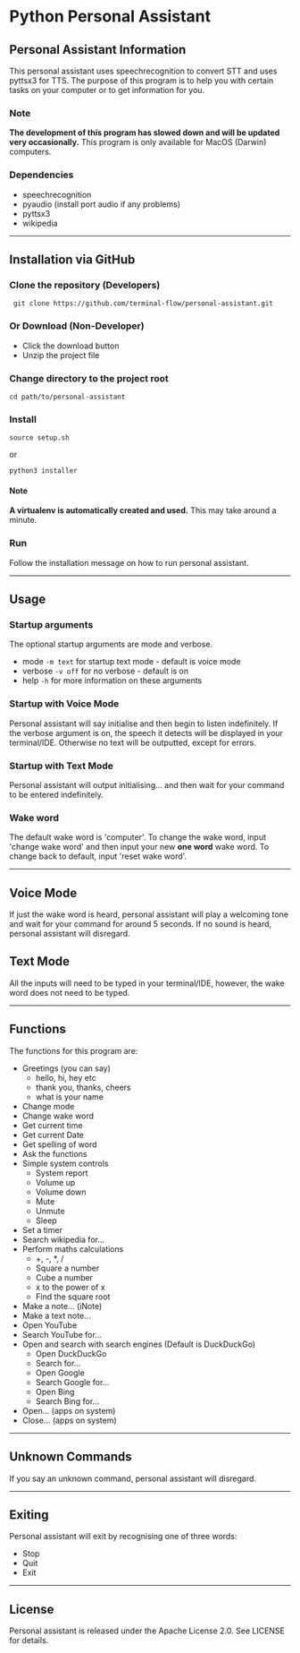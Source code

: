 # Python Personal Assistant
## Personal Assistant Information
This personal assistant uses speechrecognition to convert STT and uses pyttsx3 for TTS. The purpose of this program is to help you with certain tasks on your computer or to get information for you.

### Note
**The development of this program has slowed down and will be updated very occasionally.**
This program is only available for MacOS (Darwin) computers.

### Dependencies
* speechrecognition
* pyaudio (install port audio if any problems)
* pyttsx3
* wikipedia

---
## Installation via GitHub
### Clone the repository (Developers)
```
 git clone https://github.com/terminal-flow/personal-assistant.git
```

### Or Download (Non-Developer)
* Click the download button
* Unzip the project file

### Change directory to the project root
```
cd path/to/personal-assistant
```

### Install
```
source setup.sh
```
or
```
python3 installer
```
#### Note
**A virtualenv is automatically created and used.** This may take around a minute.

### Run
Follow the installation message on how to run personal assistant.

---
## Usage
### Startup arguments
The optional startup arguments are mode and verbose.
* mode `-m text` for startup text mode - default is voice mode
* verbose `-v off` for no verbose - default is on
* help `-h` for more information on these arguments

### Startup with Voice Mode
Personal assistant will say initialise and then begin to listen indefinitely.
If the verbose argument is on, the speech it detects will be displayed in your terminal/IDE.
Otherwise no text will be outputted, except for errors.

### Startup with Text Mode
Personal assistant will output initialising... and then wait for your command to be entered indefinitely.

### Wake word
The default wake word is 'computer'. To change the wake word, input 'change wake word' and then input your new **one word** wake word. To change back to default, input 'reset wake word'.

---
## Voice Mode
If just the wake word is heard, personal assistant will play a welcoming tone and wait for your command for around 5 seconds. If no sound is heard, personal assistant will disregard.

## Text Mode
All the inputs will need to be typed in your terminal/IDE, however, the wake word does not need to be typed.

---
## Functions

The functions for this program are:
* Greetings (you can say)
    * hello, hi, hey etc
    * thank you, thanks, cheers
    * what is your name
* Change mode
* Change wake word
* Get current time
* Get current Date
* Get spelling of word
* Ask the functions
* Simple system controls
    * System report
    * Volume up
    * Volume down
    * Mute
    * Unmute
    * Sleep
* Set a timer
* Search wikipedia for...
* Perform maths calculations
    * +, -, *, /
    * Square a number
    * Cube a number
    * x to the power of x
    * Find the square root
* Make a note... (iNote)
* Make a text note...
* Open YouTube
* Search YouTube for...
* Open and search with search engines (Default is DuckDuckGo)
    * Open DuckDuckGo
    * Search for...
    * Open Google
    * Search Google for...
    * Open Bing
    * Search Bing for...
* Open... (apps on system)
* Close... (apps on system)

---
## Unknown Commands
If you say an unknown command, personal assistant will disregard.

---
## Exiting
Personal assistant will exit by recognising one of three words:
* Stop
* Quit
* Exit

---
## License
Personal assistant is released under the Apache License 2.0. See LICENSE for details.
